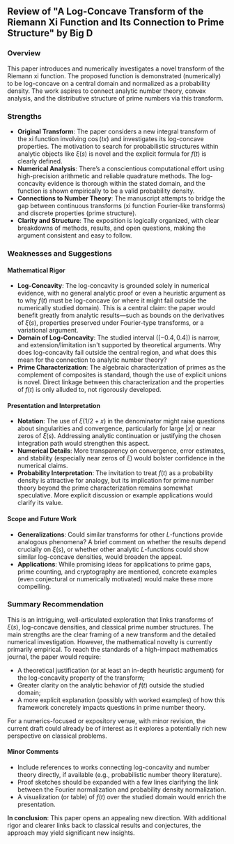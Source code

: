 ## Review of "A Log-Concave Transform of the Riemann Xi Function and Its Connection to Prime Structure" by Big D

### Overview

This paper introduces and numerically investigates a novel transform of the Riemann xi function. The proposed function is demonstrated (numerically) to be log-concave on a central domain and normalized as a probability density. The work aspires to connect analytic number theory, convex analysis, and the distributive structure of prime numbers via this transform.

### Strengths

- **Original Transform**: The paper considers a new integral transform of the xi function involving $\cos(tx)$ and investigates its log-concave properties. The motivation to search for probabilistic structures within analytic objects like $\xi(s)$ is novel and the explicit formula for $f(t)$ is clearly defined.
- **Numerical Analysis**: There’s a conscientious computational effort using high-precision arithmetic and reliable quadrature methods. The log-concavity evidence is thorough within the stated domain, and the function is shown empirically to be a valid probability density.
- **Connections to Number Theory**: The manuscript attempts to bridge the gap between continuous transforms (xi function Fourier-like transforms) and discrete properties (prime structure).
- **Clarity and Structure**: The exposition is logically organized, with clear breakdowns of methods, results, and open questions, making the argument consistent and easy to follow.

### Weaknesses and Suggestions

#### Mathematical Rigor

- **Log-Concavity**: The log-concavity is grounded solely in numerical evidence, with no general analytic proof or even a heuristic argument as to why $f(t)$ must be log-concave (or where it might fail outside the numerically studied domain). This is a central claim: the paper would benefit greatly from analytic results—such as bounds on the derivatives of $\xi(s)$, properties preserved under Fourier-type transforms, or a variational argument.
- **Domain of Log-Concavity**: The studied interval ($[-0.4,0.4]$) is narrow, and extension/limitation isn't supported by theoretical arguments. Why does log-concavity fail outside the central region, and what does this mean for the connection to analytic number theory?
- **Prime Characterization**: The algebraic characterization of primes as the complement of composites is standard, though the use of explicit unions is novel. Direct linkage between this characterization and the properties of $f(t)$ is only alluded to, not rigorously developed.

#### Presentation and Interpretation

- **Notation**: The use of $\xi(1/2+x)$ in the denominator might raise questions about singularities and convergence, particularly for large $|x|$ or near zeros of $\xi(s)$. Addressing analytic continuation or justifying the chosen integration path would strengthen this aspect.
- **Numerical Details**: More transparency on convergence, error estimates, and stability (especially near zeros of $\xi$) would bolster confidence in the numerical claims.
- **Probability Interpretation**: The invitation to treat $f(t)$ as a probability density is attractive for analogy, but its implication for prime number theory beyond the prime characterization remains somewhat speculative. More explicit discussion or example applications would clarify its value.

#### Scope and Future Work

- **Generalizations**: Could similar transforms for other $L$-functions provide analogous phenomena? A brief comment on whether the results depend crucially on $\xi(s)$, or whether other analytic $L$-functions could show similar log-concave densities, would broaden the appeal.
- **Applications**: While promising ideas for applications to prime gaps, prime counting, and cryptography are mentioned, concrete examples (even conjectural or numerically motivated) would make these more compelling.

### Summary Recommendation

This is an intriguing, well-articulated exploration that links transforms of $\xi(s)$, log-concave densities, and classical prime number structures. The main strengths are the clear framing of a new transform and the detailed numerical investigation. However, the mathematical novelty is currently primarily empirical. To reach the standards of a high-impact mathematics journal, the paper would require:

- A theoretical justification (or at least an in-depth heuristic argument) for the log-concavity property of the transform;
- Greater clarity on the analytic behavior of $f(t)$ outside the studied domain;
- A more explicit explanation (possibly with worked examples) of how this framework concretely impacts questions in prime number theory.

For a numerics-focused or expository venue, with minor revision, the current draft could already be of interest as it explores a potentially rich new perspective on classical problems.

#### Minor Comments

- Include references to works connecting log-concavity and number theory directly, if available (e.g., probabilistic number theory literature).
- Proof sketches should be expanded with a few lines clarifying the link between the Fourier normalization and probability density normalization.
- A visualization (or table) of $f(t)$ over the studied domain would enrich the presentation.

**In conclusion**: This paper opens an appealing new direction. With additional rigor and clearer links back to classical results and conjectures, the approach may yield significant new insights.